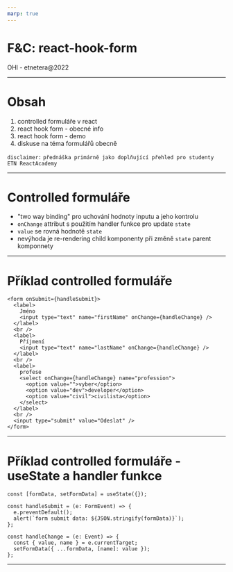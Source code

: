 ```yaml
---
marp: true
---
```


# F&C: react-hook-form

OHl - etnetera@2022

---

# Obsah

1. controlled formuláře v react
2. react hook form - obecné info
3. react hook form - demo
4. diskuse na téma formulářů obecně

`disclaimer:`
`přednáška primárně jako doplňující přehled pro studenty ETN ReactAcademy`

---

# Controlled formuláře

- "two way binding" pro uchování hodnoty inputu a jeho kontrolu
- `onChange` attribut s použitím handler funkce pro update `state`
- `value` se rovná hodnotě `state`
- nevýhoda je re-rendering child komponenty při změně `state` parent komponnety

---

# Příklad controlled formuláře

```tsx
<form onSubmit={handleSubmit}>
  <label>
    Jméno
    <input type="text" name="firstName" onChange={handleChange} />
  </label>
  <br />
  <label>
    Příjmení
    <input type="text" name="lastName" onChange={handleChange} />
  </label>
  <br />
  <label>
    profese
    <select onChange={handleChange} name="profession">
      <option value="">vyber</option>
      <option value="dev">developer</option>
      <option value="civil">civilista</option>
    </select>
  </label>
  <br />
  <input type="submit" value="Odeslat" />
</form>
```

---

# Příklad controlled formuláře - useState a handler funkce

```tsx
const [formData, setFormData] = useState({});

const handleSubmit = (e: FormEvent) => {
  e.preventDefault();
  alert(`form submit data: ${JSON.stringify(formData)}`);
};

const handleChange = (e: Event) => {
  const { value, name } = e.currentTarget;
  setFormData({ ...formData, [name]: value });
};
```

---
